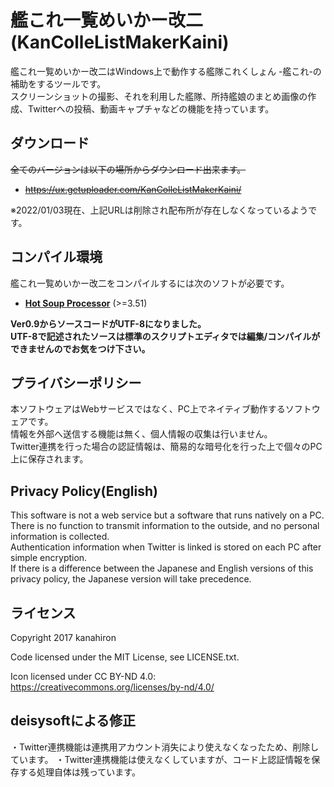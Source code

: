 # 艦これ一覧めいかー改二 (KanColleListMakerKaini)

艦これ一覧めいかー改二はWindows上で動作する艦隊これくしょん -艦これ-の補助をするツールです。  
スクリーンショットの撮影、それを利用した艦隊、所持艦娘のまとめ画像の作成、Twitterへの投稿、動画キャプチャなどの機能を持っています。

## ダウンロード

<s>全てのバージョンは以下の場所からダウンロード出来ます。
- https://ux.getuploader.com/KanColleListMakerKaini/</s>

※2022/01/03現在、上記URLは削除され配布所が存在しなくなっているようです。

## コンパイル環境
艦これ一覧めいかー改二をコンパイルするには次のソフトが必要です。
- **[Hot Soup Processor](http://hsp.tv/)** (>=3.51)

**Ver0.9からソースコードがUTF-8になりました。  
UTF-8で記述されたソースは標準のスクリプトエディタでは編集/コンパイルができませんのでお気をつけ下さい。**


## プライバシーポリシー
本ソフトウェアはWebサービスではなく、PC上でネイティブ動作するソフトウェアです。  
情報を外部へ送信する機能は無く、個人情報の収集は行いません。  
Twitter連携を行った場合の認証情報は、簡易的な暗号化を行った上で個々のPC上に保存されます。

## Privacy Policy(English)
This software is not a web service but a software that runs natively on a PC.  
There is no function to transmit information to the outside, and no personal information is collected.  
Authentication information when Twitter is linked is stored on each PC after simple encryption.  
If there is a difference between the Japanese and English versions of this privacy policy, the Japanese version will take precedence.  

## ライセンス
Copyright 2017 kanahiron

Code licensed under the MIT License, see LICENSE.txt.

Icon licensed under CC BY-ND 4.0: https://creativecommons.org/licenses/by-nd/4.0/

## deisysoftによる修正
・Twitter連携機能は連携用アカウント消失により使えなくなったため、削除しています。
・Twitter連携機能は使えなくしていますが、コード上認証情報を保存する処理自体は残っています。

